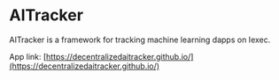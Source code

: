# AITracker
AITracker is a framework for tracking machine learning dapps on Iexec.

App link: [https://decentralizedaitracker.github.io/](https://decentralizedaitracker.github.io/)
